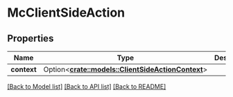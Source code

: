 # McClientSideAction

## Properties

Name | Type | Description | Notes
------------ | ------------- | ------------- | -------------
**context** | Option<[**crate::models::ClientSideActionContext**](ClientSideActionContext.md)> |  | [optional]

[[Back to Model list]](../README.md#documentation-for-models) [[Back to API list]](../README.md#documentation-for-api-endpoints) [[Back to README]](../README.md)


